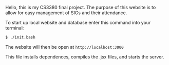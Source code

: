 Hello, this is my CS3380 final project.
The purpose of this website is to allow for easy management of SIGs and their attendance.

To start up local website and database enter this command into your terminal:
```bash
$ ./init.bash
```
The website will then be open at `http://localhost:3000`

This file installs dependences, compiles the .jsx files, and starts the server.
